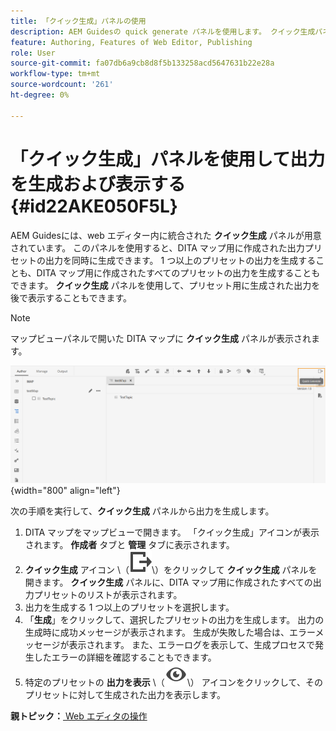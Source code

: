 ```yaml
---
title: 「クイック生成」パネルの使用
description: AEM Guidesの quick generate パネルを使用します。 クイック生成パネルから出力を生成および表示する方法について説明します。
feature: Authoring, Features of Web Editor, Publishing
role: User
source-git-commit: fa07db6a9cb8d8f5b133258acd5647631b22e28a
workflow-type: tm+mt
source-wordcount: '261'
ht-degree: 0%

---
```


# 「クイック生成」パネルを使用して出力を生成および表示する {#id22AKE050F5L}

AEM Guidesには、web エディター内に統合された **クイック生成** パネルが用意されています。 このパネルを使用すると、DITA マップ用に作成された出力プリセットの出力を同時に生成できます。 1 つ以上のプリセットの出力を生成することも、DITA マップ用に作成されたすべてのプリセットの出力を生成することもできます。 **クイック生成** パネルを使用して、プリセット用に生成された出力を後で表示することもできます。

>[!NOTE]
>
> マップビューパネルで開いた DITA マップに **クイック生成** パネルが表示されます。

![](images/quick-generate-map-view.png){width="800" align="left"}

次の手順を実行して、**クイック生成** パネルから出力を生成します。

1. DITA マップをマップビューで開きます。 「クイック生成」アイコンが表示されます。 **作成者** タブと **管理** タブに表示されます。
1. **クイック生成** アイコン \（![](images/quick-generate-icon.svg)\）をクリックして **クイック生成** パネルを開きます。 **クイック生成** パネルに、DITA マップ用に作成されたすべての出力プリセットのリストが表示されます。
1. 出力を生成する 1 つ以上のプリセットを選択します。
1. 「**生成**」をクリックして、選択したプリセットの出力を生成します。 出力の生成時に成功メッセージが表示されます。 生成が失敗した場合は、エラーメッセージが表示されます。 また、エラーログを表示して、生成プロセスで発生したエラーの詳細を確認することもできます。
1. 特定のプリセットの **出力を表示** \（![](images/view-output-icon.svg)\） アイコンをクリックして、そのプリセットに対して生成された出力を表示します。

**親トピック：**[ Web エディタの操作 ](web-editor.md)
